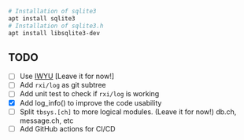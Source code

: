 


``` bash
# Installation of sqlite3
apt install sqlite3
# Installation of sqlite3.h
apt install libsqlite3-dev
```


## TODO
- [ ] Use [IWYU](https://github.com/include-what-you-use/include-what-you-use) [Leave it for now!]
- [ ] Add `rxi/log` as git subtree
- [ ] Add unit test to check if `rxi/log` is working
- [x] Add log_info() to improve the code usability
- [ ] Split `tbsys.[ch]` to more logical modules. (Leave it for now!) db.ch, message.ch, etc
- [ ] Add GitHub actions for CI/CD

<!--

`
https://cloudinfrastructureservices.co.uk/how-to-install-db-browser-for-sqlite-in-ubuntu-server-20-04/


GitHub repo SEO:
-------------------
description: tbsys written as technical interview test


$ sqlite3
-------------------
read more about this tool
integrate it with you bash scripts


sqlite> .help


create db using bash
---------------------
$ sqlite3 test.db




-->

